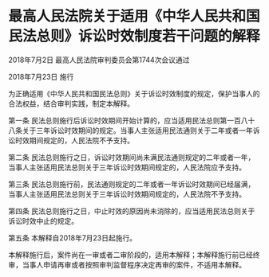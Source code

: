 # 最高人民法院关于适用《中华人民共和国民法总则》诉讼时效制度若干问题的解释

2018年7月2日 最高人民法院审判委员会第1744次会议通过

2018年7月23日 施行



为正确适用《中华人民共和国民法总则》关于诉讼时效制度的规定，保护当事人的合法权益，结合审判实践，制定本解释。

第一条 民法总则施行后诉讼时效期间开始计算的，应当适用民法总则第一百八十八条关于三年诉讼时效期间的规定。当事人主张适用民法通则关于二年或者一年诉讼时效期间规定的，人民法院不予支持。

第二条 民法总则施行之日，诉讼时效期间尚未满民法通则规定的二年或者一年，当事人主张适用民法总则关于三年诉讼时效期间规定的，人民法院应予支持。

第三条 民法总则施行前，民法通则规定的二年或者一年诉讼时效期间已经届满，当事人主张适用民法总则关于三年诉讼时效期间规定的，人民法院不予支持。

第四条 民法总则施行之日，中止时效的原因尚未消除的，应当适用民法总则关于诉讼时效中止的规定。

第五条 本解释自2018年7月23日起施行。

本解释施行后，案件尚在一审或者二审阶段的，适用本解释；本解释施行前已经终审，当事人申请再审或者按照审判监督程序决定再审的案件，不适用本解释。